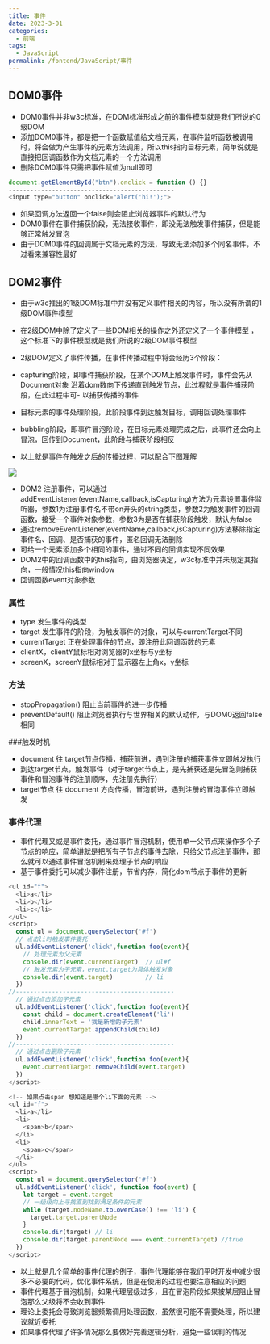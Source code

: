 ```yaml
---
title: 事件  
date: 2023-3-01
categories:
  - 前端
tags:
  - JavaScript
permalink: /fontend/JavaScript/事件
---
```


## DOM0事件

- DOM0事件并非w3c标准，在DOM标准形成之前的事件模型就是我们所说的0级DOM
- 添加DOM0事件，都是把一个函数赋值给文档元素，在事件监听函数被调用时，将会做为产生事件的元素方法调用，所以this指向目标元素，简单说就是直接把回调函数作为文档元素的一个方法调用
- 删除DOM0事件只需把事件赋值为null即可
```js
document.getElementById("btn").onclick = function () {}
----------------------------------------------
<input type="button" onclick="alert('hi!');">
```

- 如果回调方法返回一个false则会阻止浏览器事件的默认行为
- DOM0事件在事件捕获阶段，无法接收事件，即没无法触发事件捕获，但是能够正常触发冒泡
- 由于DOM0事件的回调属于文档元素的方法，导致无法添加多个同名事件，不过看来兼容性最好

## DOM2事件

- 由于w3c推出的1级DOM标准中并没有定义事件相关的内容，所以没有所谓的1级DOM事件模型
- 在2级DOM中除了定义了一些DOM相关的操作之外还定义了一个事件模型 ，这个标准下的事件模型就是我们所说的2级DOM事件模型
- 2级DOM定义了事件传播，在事件传播过程中将会经历3个阶段：

- capturing阶段，即事件捕获阶段，在某个DOM上触发事件时，事件会先从Document对象 沿着dom数向下传递直到触发节点，此过程就是事件捕获阶段，在此过程中可- 以捕获传播的事件
- 目标元素的事件处理阶段，此阶段事件到达触发目标，调用回调处理事件
- bubbling阶段，即事件冒泡阶段，在目标元素处理完成之后，此事件还会向上冒泡，回传到Document，此阶段与捕获阶段相反


- 以上就是事件在触发之后的传播过程，可以配合下图理解

![](http://file.cqcdq.top/y1BrkVrvVIdRUaMPAn3jLUC5MC0HKLtn/%E4%BA%8B%E4%BB%B6.png)

- DOM2 注册事件，可以通过addEventListener(eventName,callback,isCapturing)方法为元素设置事件监听器，参数1为注册事件名不带on开头的string类型，参数2为触发事件的回调函数，接受一个事件对象参数，参数3为是否在捕获阶段触发，默认为false
- 通过removeEventListener(eventName,callback,isCapturing)方法移除指定事件名、回调、是否捕获的事件，匿名回调无法删除
- 可给一个元素添加多个相同的事件，通过不同的回调实现不同效果
- DOM2中的回调函数中的this指向，由浏览器决定，w3c标准中并未规定其指向，一般情况this指向window
- 回调函数event对象参数
### 属性

- type 发生事件的类型
- target 发生事件的阶段，为触发事件的对象，可以与currentTarget不同
- currentTarget 正在处理事件的节点，即注册此回调函数的元素
- clientX，clientY鼠标相对浏览器的x坐标与y坐标
- screenX，screenY鼠标相对于显示器左上角x，y坐标


### 方法

- stopPropagation() 阻止当前事件的进一步传播
- preventDefault() 阻止浏览器执行与世界相关的默认动作，与DOM0返回false相同


###触发时机

- document 往 target节点传播，捕获前进，遇到注册的捕获事件立即触发执行
- 到达target节点，触发事件（对于target节点上，是先捕获还是先冒泡则捕获事件和冒泡事件的注册顺序，先注册先执行）
- target节点 往 document 方向传播，冒泡前进，遇到注册的冒泡事件立即触发



### 事件代理

- 事件代理又或是事件委托，通过事件冒泡机制，使用单一父节点来操作多个子节点的响应，简单讲就是把所有子节点的事件去除，只给父节点注册事件，那么就可以通过事件冒泡机制来处理子节点的响应
- 基于事件委托可以减少事件注册，节省内存，简化dom节点于事件的更新
```js
<ul id="f">
  <li>a</li>
  <li>b</li>
  <li>c</li>
</ul>
<script>
  const ul = document.querySelector('#f')
  // 点击li时触发事件委托
  ul.addEventListener('click',function foo(event){
    // 处理元素为父元素
    console.dir(event.currentTarget)  // ul#f
    // 触发元素为子元素，event.target为具体触发对象
    console.dir(event.target)         // li
  })
//--------------------------------------------
  // 通过点击添加子元素
  ul.addEventListener('click',function foo(event){
    const child = document.createElement('li')
    child.innerText = '我是新增的子元素'
    event.currentTarget.appendChild(child)
  })
//--------------------------------------------
  // 通过点击删除子元素
  ul.addEventListener('click',function foo(event){
    event.currentTarget.removeChild(event.target)
  })
</script>
----------------------------------------------
<!-- 如果点击span 想知道是哪个li下面的元素 -->
<ul id="f">
  <li>a</li>
  <li>
    <span>b</span>
  </li>
  <li>
    <span>c</span>
  </li>
</ul>
<script>
  const ul = document.querySelector('#f')
  ul.addEventListener('click', function foo(event) {
    let target = event.target
    // 一级级向上寻找直到找到满足条件的元素
    while (target.nodeName.toLowerCase() !== 'li') {
      target.target.parentNode
    }
    console.dir(target) // li
    console.dir(target.parentNode === event.currentTarget) //true
  })
</script>
```

- 以上就是几个简单的事件代理的例子，事件代理能够在我们平时开发中减少很多不必要的代码，优化事件系统，但是在使用的过程也要注意相应的问题
- 事件代理基于冒泡机制，如果代理层级过多，且在冒泡阶段如果被某层阻止冒泡那么父级将不会收到事件
- 理论上委托会导致浏览器频繁调用处理函数，虽然很可能不需要处理，所以建议就近委托
- 如果事件代理了许多情况那么要做好完善逻辑分析，避免一些误判的情况
